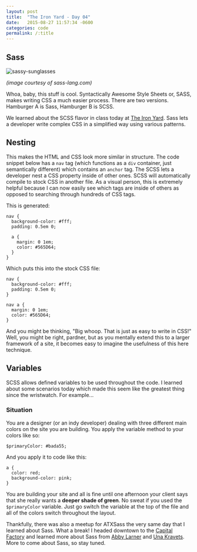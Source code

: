```yaml
---
layout: post
title:  "The Iron Yard - Day 04"
date:   2015-08-27 11:57:34 -0600
categories: code
permalink: /:title
---
```


## Sass

![sassy-sunglasses](http://res.cloudinary.com/drumsensei/image/upload/v1514954685/2015-08-27_1_ykljmc.svg)

_(image courtesy of sass-lang.com)_

Whoa, baby, this stuff is cool. Syntactically Awesome Style Sheets or, SASS, makes writing CSS a much easier process. There are two versions. Hamburger A is Sass, Hamburger B is SCSS.

We learned about the SCSS flavor in class today at [The Iron Yard](http://www.theironyard.com/). Sass lets a developer write complex CSS in a simplified way using various patterns.

## Nesting

This makes the HTML and CSS look more similar in structure. The code snippet below has a `nav` tag (which functions as a `div` container, just semantically different) which contains an `anchor` tag. The SCSS lets a developer nest a CSS property inside of other ones. SCSS will automatically compile to stock CSS in another file. As a visual person, this is extremely helpful because I can now easily see which tags are inside of others as opposed to searching through hundreds of CSS tags.

This is generated:

```
nav {
  background-color: #fff;
  padding: 0.5em 0;

  a {
    margin: 0 1em;
    color: #565D64;
  }
}
```

Which puts this into the stock CSS file:

```
nav {
  background-color: #fff;
  padding: 0.5em 0;
}

nav a {
  margin: 0 1em;
  color: #565D64;
}
```

And you might be thinking, "Big whoop. That is just as easy to write in CSS!" Well, you might be right, pardner, but as you mentally extend this to a larger framework of a site, it becomes easy to imagine the usefulness of this here technique.

## Variables

SCSS allows defined variables to be used throughout the code. I learned about some scenarios today which made this seem like the greatest thing since the wristwatch. For example...

### Situation

You are a designer (or an indy developer) dealing with three different main colors on the site you are building. You apply the variable method to your colors like so:

```
$primaryColor: #bada55;
```

And you apply it to code like this:

```
a {
  color: red;
  background-color: pink;
}
```

You are building your site and all is fine until one afternoon your client says that she really wants a **deeper shade of green**. No sweat if you used the `$primaryColor` variable. Just go switch the variable at the top of the file and all of the colors switch throughout the layout.

Thankfully, there was also a meetup for ATXSass the very same day that I learned about Sass. What a break! I headed downtown to the [Capital Factory](http://capitalfactory.com/) and learned more about Sass from [Abby Larner](http://abbylarner.com/) and [Una Kravets](http://unakravets.com/about.html). More to come about Sass, so stay tuned.
